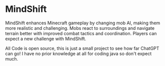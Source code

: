 # MindShift
MindShift enhances Minecraft gameplay by changing mob AI, making them more realistic and challenging. Mobs react to surroundings and navigate terrain better with improved combat tactics and coordination. Players can expect a new challenge with MindShift.

All Code is open source, this is just a small project to see how far ChatGPT can go! I have no prior knowledge at all for coding java so don't expect much.
